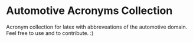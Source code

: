 # Automotive Acronyms Collection

Acronym collection for latex with abbreveations of the automotive domain. Feel free to use and to contribute. :)

